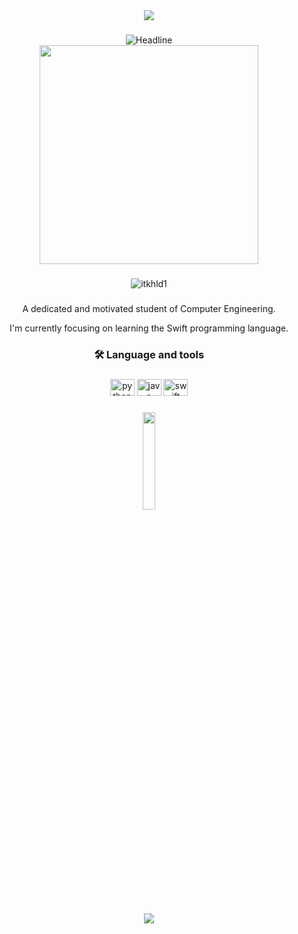 <div style="text-align: center;">
    <img src="https://capsule-render.vercel.app/api?type=waving&color=e9f5f8" />
</div>

###

<div align=center>
        <img src="https://readme-typing-svg.herokuapp.com?color=%236FDA44&size=20&center=true&vCenter=true&width=600&height=50&lines=HI+THERE+:);I+am+Khaled+Samim+;A+motivated+student+of+CE...;Welcome+to+my+github+profile." alt="Headline" />
    </div>

<div align="center">
  <img height="350" src="https://miro.medium.com/v2/resize:fit:1358/1*zVnWJtyGOX_kUIDm6ccCfQ.gif" />

</div>

###

<div align="center"><p align="center"> <img src="https://komarev.com/ghpvc/?username=itkhld1&label=Profile%20views&color=0e75b6&style=flat" alt="itkhld1" /> </p>
</div>

###


<p align="center">A dedicated and motivated student of Computer Engineering.</p>
<p align="center">I'm currently focusing on learning the Swift programming language.</p>

###

<h3 align="center">🛠 Language and tools</h3>

###

<div align="center">
  <img src="https://cdn.jsdelivr.net/gh/devicons/devicon/icons/python/python-original.svg" height="27" width="39" alt="python logo"  />
  <img src="https://cdn.jsdelivr.net/gh/devicons/devicon/icons/java/java-original.svg" height="27" width="39" alt="java logo"  />
  <img src="https://cdn.jsdelivr.net/gh/devicons/devicon/icons/swift/swift-original.svg" height="27" width="39" alt="swift logo"  />
</div>

###

<p align="center"">
<img src="https://media.giphy.com/media/jpVnC65DmYeyRL4LHS/giphy.gif" width="20%">
</p>

###

<div style="text-align: center;">
    <img src="https://capsule-render.vercel.app/api?type=waving&color=e9f5f8&height=120&section=footer"/>
</div>
